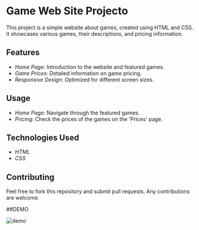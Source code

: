 # Game Web Site Projecto

This project is a simple website about games, created using HTML and CSS. It showcases various games, their descriptions, and pricing information.

## Features

- *Home Page*: Introduction to the website and featured games.
- *Game Prices*: Detailed information on game pricing.
- *Responsive Design*: Optimized for different screen sizes.


## Usage

- *Home Page*: Navigate through the featured games.
- *Pricing*: Check the prices of the games on the 'Prices' page.

## Technologies Used

- *HTML*
- *CSS*

## Contributing

Feel free to fork this repository and submit pull requests. Any contributions are welcome.

##DEMO

![demo](https://github.com/user-attachments/assets/a79affc1-971d-4ced-87c5-132a59bcc766)

